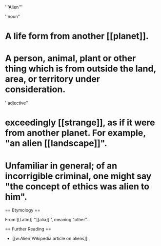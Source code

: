 '''Alien'''

''noun''

# A life form from another [[planet]].
# A person, animal, plant or other thing which is from outside the land, area, or territory under consideration.

''adjective''

# exceedingly [[strange]], as if it were from another planet. For example, "an alien [[landscape]]".
# Unfamiliar in general; of an incorrigible criminal, one might say "the concept of ethics was alien to him". 


== Etymology ==

From [[Latin]] ''[[alia]]'', meaning "other".

== Further Reading ==

* [[w:Alien|Wikipedia article on aliens]]